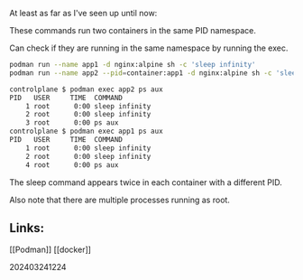 At least as far as I've seen up until now:

These commands run two containers in the same PID namespace.

Can check if they are running in the same namespace by running the exec.

```bash
podman run --name app1 -d nginx:alpine sh -c 'sleep infinity'
podman run --name app2 --pid=container:app1 -d nginx:alpine sh -c 'sleep infinity'

```

```bash
controlplane $ podman exec app2 ps aux
PID   USER     TIME  COMMAND
    1 root      0:00 sleep infinity
    2 root      0:00 sleep infinity
    3 root      0:00 ps aux
controlplane $ podman exec app1 ps aux
PID   USER     TIME  COMMAND
    1 root      0:00 sleep infinity
    2 root      0:00 sleep infinity
    4 root      0:00 ps aux
```


The sleep command appears twice in each container with a different PID.

Also note that there are multiple processes running as root.

## Links:

[[Podman]]
[[docker]]

202403241224